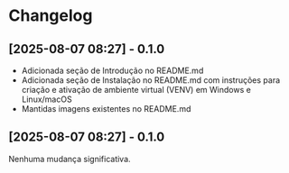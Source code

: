 # Changelog

## [2025-08-07 08:27] - 0.1.0
- Adicionada seção de Introdução no README.md
- Adicionada seção de Instalação no README.md com instruções para criação e ativação de ambiente virtual (VENV) em Windows e Linux/macOS
- Mantidas imagens existentes no README.md

## [2025-08-07 08:27] - 0.1.0
Nenhuma mudança significativa.

